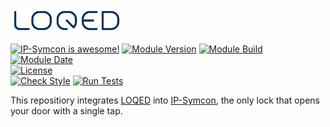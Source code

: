 [![Image](imgs/logo_bg_white.png)](https://loqed.com)

[![IP-Symcon is awesome!](https://img.shields.io/badge/IP--Symcon-6.0-blue.svg)](https://www.symcon.de)
[![Module Version](https://img.shields.io/badge/Module_Version-1.0-blue.svg)]()
[![Module Build](https://img.shields.io/badge/Module_Build-2-blue.svg)]()
[![Module Date](https://img.shields.io/badge/Module_Date-20220228-blue.svg)]()  
[![License](https://img.shields.io/badge/License-CC%20BY--NC--SA%204.0-green.svg)](https://creativecommons.org/licenses/by-nc-sa/4.0/)  
[![Check Style](https://github.com/ubittner/SymconLoqed/workflows/Check%20Style/badge.svg)](https://github.com/ubittner/SymconLoqed/actions)
[![Run Tests](https://github.com/ubittner/SymconLoqed/workflows/Run%20Tests/badge.svg)](https://github.com/ubittner/SymconLoqed/actions)

This repositiory integrates [LOQED](https://loqed.com) into [IP-Symcon](https://www.symcon.de), the only lock that opens your door with a single tap.